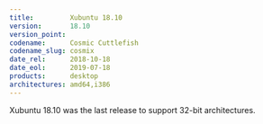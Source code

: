 ```yaml
---
title:         Xubuntu 18.10
version:       18.10
version_point:
codename:      Cosmic Cuttlefish
codename_slug: cosmix
date_rel:      2018-10-18
date_eol:      2019-07-18
products:      desktop
architectures: amd64,i386
---
```


Xubuntu 18.10 was the last release to support 32-bit architectures.
